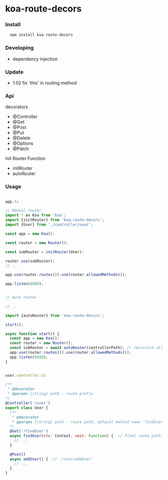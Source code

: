 # koa-route-decors

### Install

```js
  npm install koa-route-decors
```

### Developing

* dependency injection

### Update

* 1.02
fix 'this' in routing method




### Api

decorators

* @Controller
* @Get
* @Post
* @Put
* @Delete
* @Options
* @Patch

init Router Function

* initRouter
* autoRouter

### Usage

```js

app.ts

// Manual router
import * as Koa from 'koa';
import {initRouter} from 'koa-route-decors';
import {User} from './controller/user';

const app = new Koa();

const router = new Router();

const subRouter = initRouter(User);

router.use(subRouter);
// ...

app.use(router.routes()).use(router.allowedMethods());

app.listen(8080);


// Auto router

// ...

import {autoRouter} from 'koa-route-decors';

start();

async function start() {
  const app = new Koa();
  const router = new Router();
  const subRouter = await autoRouter(controllerPath); // recursive all *.controller.ts in Given path example: path.resolve(__dirname, './');
  app.use(router.routes()).use(router.allowedMethods());
  app.listen(8080);
}


user.controller.ts

/**
 * @decorator
 * @params {string} path - route prefix
*/
@Controller('/user')
export class User {
  /**
   * @decorator
   * @params {string} path - route path, default method name 'findUser'
  */
  @Get('/findUser')
  async findUser(ctx: Context, next: Function) {  // final route path '/user/findUser'
    // ...
  }

  @Post()
  async addUser() {  // '/user/addUser'
    // ...
  }
}

```
